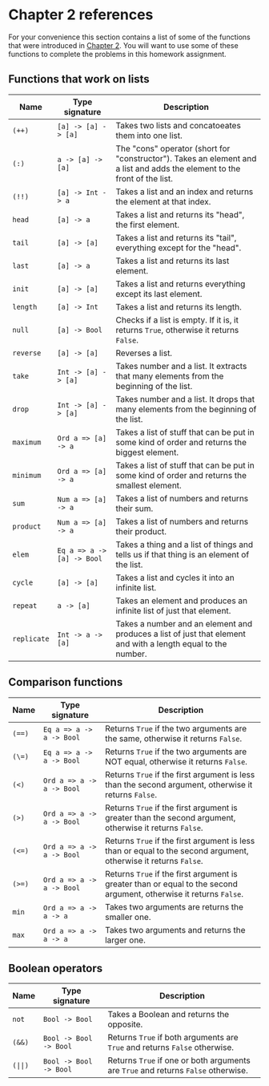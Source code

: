 # Chapter 2 references

For your convenience this section contains a list of some of the functions that were introduced in [Chapter 2](http://learnyouahaskell.com/starting-out). You will want to use some of these functions to complete the problems in this homework assignment.

## Functions that work on lists

| Name | Type signature | Description |
| --- | ----------- | - |
| `(++)` | `[a] -> [a] -> [a]` | Takes two lists and concatoeates them into one list. |
| `(:)` | `a -> [a] -> [a]` | The "cons" operator (short for "constructor"). Takes an element and a list and adds the element to the front of the list. |
| `(!!)` | `[a] -> Int -> a` | Takes a list and an index and returns the element at that index. |
| `head` | `[a] -> a` | Takes a list and returns its "head", the first element. |
| `tail` | `[a] -> [a]` | Takes a list and returns its "tail", everything except for the "head". |
| `last` | `[a] -> a` | Takes a list and returns its last element. |
| `init` | `[a] -> [a]` | Takes a list and returns everything except its last element. |
| `length` | `[a] -> Int` | Takes a list and returns its length. |
| `null` | `[a] -> Bool` | Checks if a list is empty. If it is, it returns `True`, otherwise it returns `False`. |
| `reverse` | `[a] -> [a]` | Reverses a list. |
| `take` | `Int -> [a] -> [a]` | Takes number and a list. It extracts that many elements from the beginning of the list. |
| `drop` | `Int -> [a] -> [a]` | Takes number and a list. It drops that many elements from the beginning of the list. |
| `maximum` | `Ord a => [a] -> a` | Takes a list of stuff that can be put in some kind of order and returns the biggest element. |
| `minimum` | `Ord a => [a] -> a` | Takes a list of stuff that can be put in some kind of order and returns the smallest element. |
| `sum` | `Num a => [a] -> a` | Takes a list of numbers and returns their sum. |
| `product` | `Num a => [a] -> a` | Takes a list of numbers and returns their product. |
| `elem` | `Eq a => a -> [a] -> Bool` | Takes a thing and a list of things and tells us if that thing is an element of the list. |
| `cycle` | `[a] -> [a]` | Takes a list and cycles it into an infinite list. |
| `repeat` | `a -> [a]` | Takes an element and produces an infinite list of just that element. |
| `replicate` | `Int -> a -> [a]` | Takes a number and an element and produces a list of just that element and with a length equal to the number. |

## Comparison functions

| Name | Type signature | Description |
| --- | ----------- | - |
| `(==)` | `Eq a => a -> a -> Bool` | Returns `True` if the two arguments are the same, otherwise it returns `False`. |
| `(\=)` | `Eq a => a -> a -> Bool` | Returns `True` if the two arguments are NOT equal, otherwise it returns `False`. |
| `(<)` | `Ord a => a -> a -> Bool` | Returns `True` if the first argument is less than the second argument, otherwise it returns `False`. |
| `(>)` | `Ord a => a -> a -> Bool` | Returns `True` if the first argument is greater than the second argument, otherwise it returns `False`. |
| `(<=)` | `Ord a => a -> a -> Bool` | Returns `True` if the first argument is less than or equal to the second argument, otherwise it returns `False`. |
| `(>=)` | `Ord a => a -> a -> Bool` | Returns `True` if the first argument is greater than or equal to the second argument, otherwise it returns `False`. |
| `min` | `Ord a => a -> a -> a` | Takes two arguments are returns the smaller one. |
| `max` | `Ord a => a -> a -> a` | Takes two arguments and returns the larger one. |

## Boolean operators

| Name | Type signature | Description |
| --- | ----------- | - |
| `not` | `Bool -> Bool` | Takes a Boolean and returns the opposite. |
| `(&&)` | `Bool -> Bool -> Bool` | Returns `True` if both arguments are `True` and returns `False` otherwise. |
| `(\|\|)` | `Bool -> Bool -> Bool` | Returns `True` if one or both arguments are `True` and returns `False` otherwise. |

